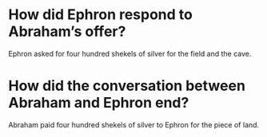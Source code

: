 # How did Ephron respond to Abraham’s offer?

Ephron asked for four hundred shekels of silver for the field and the cave.

# How did the conversation between Abraham and Ephron end?

Abraham paid four hundred shekels of silver to Ephron for the piece of land.
